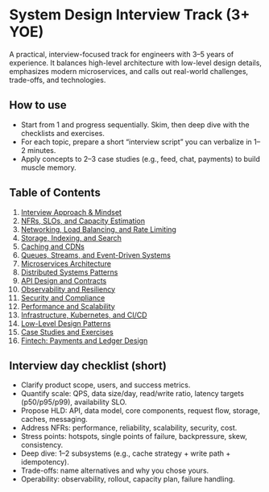 # System Design Interview Track (3+ YOE)

A practical, interview-focused track for engineers with 3–5 years of experience. It balances high-level architecture with low-level design details, emphasizes modern microservices, and calls out real-world challenges, trade-offs, and technologies.

## How to use
- Start from 1 and progress sequentially. Skim, then deep dive with the checklists and exercises.
- For each topic, prepare a short “interview script” you can verbalize in 1–2 minutes.
- Apply concepts to 2–3 case studies (e.g., feed, chat, payments) to build muscle memory.

## Table of Contents
1. [Interview Approach & Mindset](01-interview-approach-mindset.md)
2. [NFRs, SLOs, and Capacity Estimation](02-nfrs-capacity-estimation.md)
3. [Networking, Load Balancing, and Rate Limiting](03-networking-load-balancing.md)
4. [Storage, Indexing, and Search](04-storage-databases.md)
5. [Caching and CDNs](05-caching-cdn.md)
6. [Queues, Streams, and Event-Driven Systems](06-queues-streams.md)
7. [Microservices Architecture](07-architecture-microservices.md)
8. [Distributed Systems Patterns](08-distributed-patterns.md)
9. [API Design and Contracts](09-api-design-contracts.md)
10. [Observability and Resiliency](10-observability-resiliency.md)
11. [Security and Compliance](11-security-and-compliance.md)
12. [Performance and Scalability](12-performance-and-scalability.md)
13. [Infrastructure, Kubernetes, and CI/CD](13-infrastructure-kubernetes-ci-cd.md)
14. [Low-Level Design Patterns](14-low-level-design-patterns.md)
15. [Case Studies and Exercises](15-case-studies-and-exercises.md)
16. [Fintech: Payments and Ledger Design](16-fintech-payments-ledger.md)

## Interview day checklist (short)
- Clarify product scope, users, and success metrics.
- Quantify scale: QPS, data size/day, read/write ratio, latency targets (p50/p95/p99), availability SLO.
- Propose HLD: API, data model, core components, request flow, storage, caches, messaging.
- Address NFRs: performance, reliability, scalability, security, cost.
- Stress points: hotspots, single points of failure, backpressure, skew, consistency.
- Deep dive: 1–2 subsystems (e.g., cache strategy + write path + idempotency).
- Trade-offs: name alternatives and why you chose yours.
- Operability: observability, rollout, capacity plan, failure handling.


